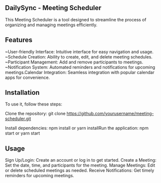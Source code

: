 DailySync - Meeting Scheduler
-----------------
This Meeting Scheduler is a tool designed to streamline the process of organizing and managing meetings efficiently.

Features
--------
~User-friendly Interface: Intuitive interface for easy navigation and usage.
<br>
~Schedule Creation: Ability to create, edit, and delete meeting schedules.
<br>
~Participant Management: Add and remove participants to meetings.
<br>
~Notification System: Automated reminders and notifications for upcoming meetings.Calendar Integration: Seamless integration with popular calendar apps for convenience.

Installation
------------
To use it, follow these steps:

Clone the repository: git clone https://github.com/yourusername/meeting-scheduler.git

Install dependencies: npm install or yarn installRun the application: npm start or yarn start

Usage
-----
Sign Up/Login: Create an account or log in to get started.
Create a Meeting: Set the date, time, and participants for the meeting.
Manage Meetings: Edit or delete scheduled meetings as needed.
Receive Notifications: Get timely reminders for upcoming meetings.
